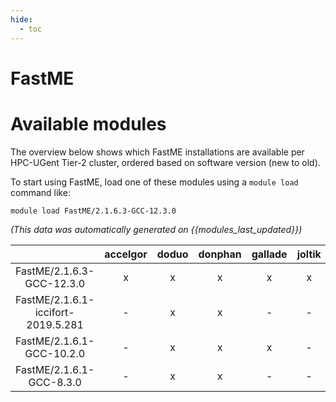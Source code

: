 ```yaml
---
hide:
  - toc
---
```


FastME
======

# Available modules


The overview below shows which FastME installations are available per HPC-UGent Tier-2 cluster, ordered based on software version (new to old).

To start using FastME, load one of these modules using a `module load` command like:

```shell
module load FastME/2.1.6.3-GCC-12.3.0
```

*(This data was automatically generated on {{modules_last_updated}})*  

| |accelgor|doduo|donphan|gallade|joltik|shinx|skitty|
| :---: | :---: | :---: | :---: | :---: | :---: | :---: | :---: |
|FastME/2.1.6.3-GCC-12.3.0|x|x|x|x|x|x|x|
|FastME/2.1.6.1-iccifort-2019.5.281|-|x|x|-|-|-|-|
|FastME/2.1.6.1-GCC-10.2.0|-|x|x|x|-|-|-|
|FastME/2.1.6.1-GCC-8.3.0|-|x|x|-|-|-|-|
